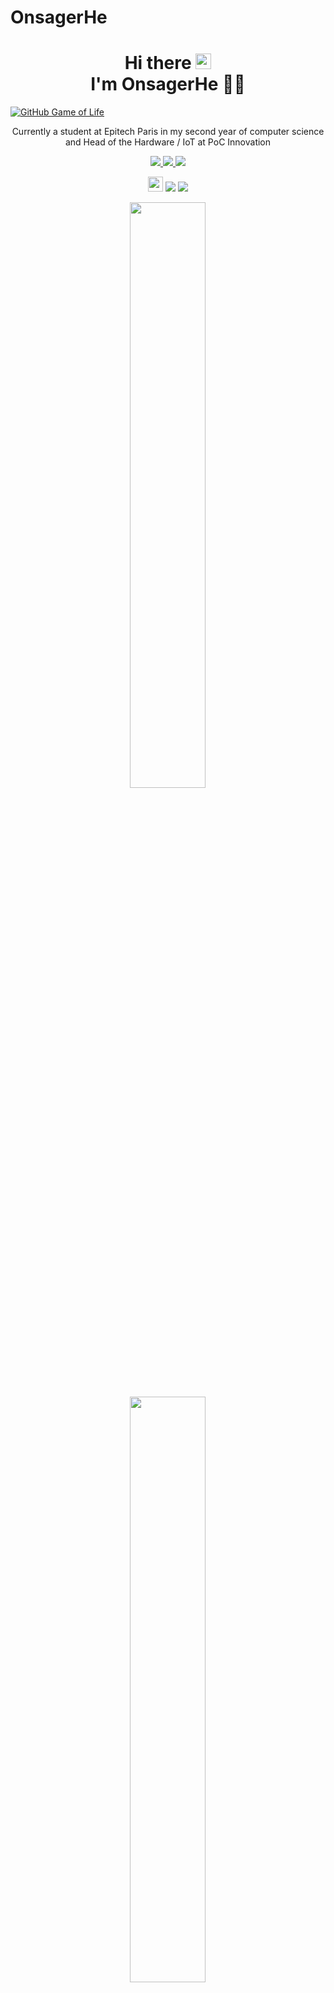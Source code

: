 # OnsagerHe

<h1 align='center'>
  Hi there <img src="https://media.giphy.com/media/hvRJCLFzcasrR4ia7z/giphy.gif" width="25px"> </br>I'm OnsagerHe 👩‍💻
</h1>

[![GitHub Game of Life](https://github4life.herokuapp.com/ethomson.gif?z=6)](https://github4life.herokuapp.com/ethomson)

<p align='center'>
    Currently a student at Epitech Paris in my second year of computer science and Head of the Hardware / IoT at PoC Innovation
</p>

<p align='center'>
<a href="https://github.com/PoCInnovation">
      <img src="https://img.shields.io/badge/PoC Innovation-1DA1F2?style=for-the-badge&logo=github&logoColor=black">
  </a>
  <a href="https://www.trombone.fr/">
      <img src="https://img.shields.io/badge/-Trombone-black?style=for-the-badge&logo=trombone&logoColor=black">
  </a>
    <a href="https://twitter.com/OnsagerH">
      <img src="https://img.shields.io/badge/-OnsagerHe-blue?style=for-the-badge&logo=twitter&logoColor=white">
  </a>
</p>

<p align='center'>
<img src="https://hatscripts.github.io/circle-flags/flags/fr.svg" width="24">
<code><img src="https://visitor-badge.glitch.me/badge?page_id=OnsagerHe&style=flat-square"/></code>
<code><img src="https://badges.pufler.dev/repos/OnsagerHe"/></code>
</p>

<p align='center'>
  <img src="https://github-readme-stats.vercel.app/api?username=OnsagerHe&show_icons=true&theme=midnight-purple&layout=compact&count_private=true&include_all_commits=true" width="49%" />
  </br>
  <img src="https://github-readme-streak-stats.herokuapp.com/?user=OnsagerHe&theme=midnight-purple&layout=compact" width="49%" />
  </br>
  <img src="https://github-readme-stats.vercel.app/api/top-langs/?username=OnsagerHe&layout=compact&theme=midnight-purple&langs_count=10&hide=shell,makefile&orgs=PoCInnovation&role=OWNER,ORGANIZATION_MEMBER,COLLABORATOR" width="49%" />
</p>

<p align='center'>
